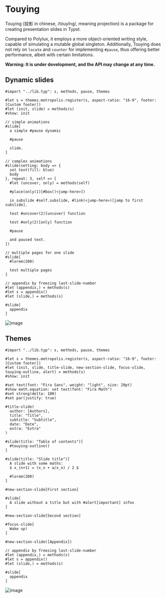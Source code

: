 # Touying

Touying (投影 in chinese, /tóuyǐng/, meaning projection) is a package for creating presentation slides in Typst.

Compared to Polylux, it employs a more object-oriented writing style, capable of simulating a mutable global singleton. Additionally, Touying does not rely on `locate` and `counter` for implementing `#pause`, thus offering better performance, albeit with certain limitations.

**Warning: It is under development, and the API may change at any time.**

## Dynamic slides

```typst
#import "../lib.typ": s, methods, pause, themes

#let s = themes.metropolis.register(s, aspect-ratio: "16-9", footer: [Custom footer])
#let (init, slide) = methods(s)
#show: init

// simple animations
#slide[
  a simple #pause dynamic

  #pause
  
  slide.
]

// complex animations
#slide(setting: body => {
  set text(fill: blue)
  body
}, repeat: 3, self => [
  #let (uncover, only) = methods(self)

  #place(only(1)[#box()<jump-here>])

  in subslide #self.subslide, #link(<jump-here>)[jump to first subslide].

  test #uncover(2)[uncover] function

  test #only(2)[only] function

  #pause

  and paused text.
])

// multiple pages for one slide
#slide[
  #lorem(200)

  test multiple pages
]

// appendix by freezing last-slide-number
#let (appendix,) = methods(s)
#let s = appendix()
#let (slide,) = methods(s)

#slide[
  appendix
]
```

![image](https://github.com/touying-typ/touying/assets/34951714/4ff11428-d712-4f35-9e33-e155d1af7411)


## Themes

```typst
#import "../lib.typ": s, methods, pause, themes

#let s = themes.metropolis.register(s, aspect-ratio: "16-9", footer: [Custom footer])
#let (init, slide, title-slide, new-section-slide, focus-slide, touying-outline, alert) = methods(s)
#show: init

#set text(font: "Fira Sans", weight: "light", size: 20pt)
#show math.equation: set text(font: "Fira Math")
#set strong(delta: 100)
#set par(justify: true)

#title-slide(
  author: [Authors],
  title: "Title",
  subtitle: "Subtitle",
  date: "Date",
  extra: "Extra"
)

#slide(title: "Table of contents")[
  #touying-outline()
]

#slide(title: "Slide title")[
  A slide with some maths:
  $ x_(n+1) = (x_n + a/x_n) / 2 $

  #lorem(200)
]

#new-section-slide[First section]

#slide[
  A slide without a title but with #alert[important] infos
]

#new-section-slide[Second section]

#focus-slide[
  Wake up!
]

#new-section-slide([Appendix])

// appendix by freezing last-slide-number
#let (appendix,) = methods(s)
#let s = appendix()
#let (slide,) = methods(s)

#slide[
  appendix
]
```

![image](https://github.com/touying-typ/touying/assets/34951714/fddd38a2-a525-4e08-8157-5b80fe0b8cb0)
